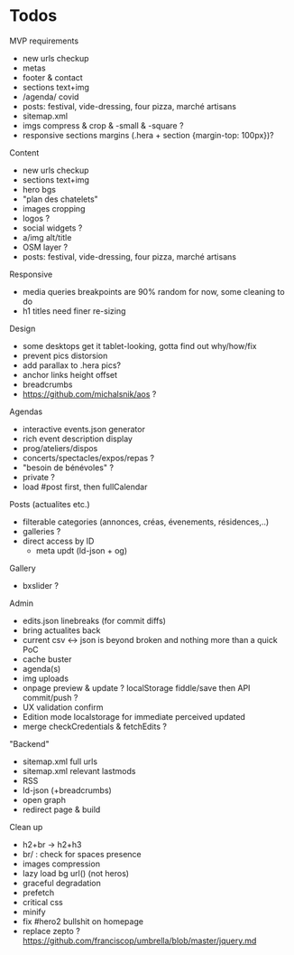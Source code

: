 Todos
=====

MVP requirements

* new urls checkup
* metas
* footer & contact
* sections text+img
* /agenda/ covid
* posts: festival, vide-dressing, four pizza, marché artisans
* sitemap.xml
* imgs compress & crop & -small & -square ?
* responsive sections margins (.hera + section {margin-top: 100px})?


Content
* new urls checkup
* sections text+img
* hero bgs
* "plan des chatelets"
* images cropping
* logos ?
* social widgets ?
* a/img alt/title
* OSM layer ?
* posts: festival, vide-dressing, four pizza, marché artisans


Responsive
* media queries breakpoints are 90% random for now, some cleaning to do
* h1 titles need finer re-sizing

Design
* some desktops get it tablet-looking, gotta find out why/how/fix
* prevent pics distorsion
* add parallax to .hera pics?
* anchor links height offset
* breadcrumbs
* https://github.com/michalsnik/aos ?

Agendas
* interactive events.json generator
* rich event description display
* prog/ateliers/dispos
* concerts/spectacles/expos/repas ?
* "besoin de bénévoles" ?
* private ?
* load #post first, then fullCalendar

Posts (actualites etc.)
* filterable categories (annonces, créas, évenements, résidences,..)
* galleries ?
* direct access by ID
	* meta updt (ld-json + og)

Gallery
* bxslider ?


Admin
* edits.json linebreaks (for commit diffs)
* bring actualites back
* current csv <-> json is beyond broken and nothing more than a quick PoC
* cache buster
* agenda(s)
* img uploads
* onpage preview & update ? localStorage fiddle/save then API commit/push ?
* UX validation confirm
* Edition mode localstorage for immediate perceived updated
* merge checkCredentials & fetchEdits ?

"Backend"
* sitemap.xml full urls
* sitemap.xml relevant lastmods
* RSS
* ld-json (+breadcrumbs)
* open graph
* redirect page & build

Clean up
* h2+br -> h2+h3
* br/ : check for spaces presence
* images compression
* lazy load bg url() (not heros)
* graceful degradation
* prefetch
* critical css
* minify
* fix #hero2 bullshit on homepage
* replace zepto ?
	https://github.com/franciscop/umbrella/blob/master/jquery.md

